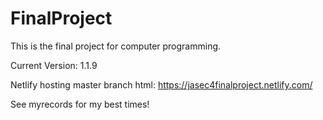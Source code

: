 # FinalProject
This is the final project for computer programming.

Current Version: 1.1.9

Netlify hosting master branch html: https://jasec4finalproject.netlify.com/

See myrecords for my best times!
